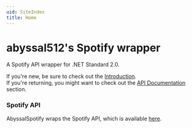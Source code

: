 ```yaml
---
uid: SiteIndex
title: Home
---
```


# abyssal512's Spotify wrapper
A Spotify API wrapper for .NET Standard 2.0.    
  
If you're new, be sure to check out the [Introduction](xref:Articles.Introduction).    
If you're returning, you might want to check out the [API Documentation](xref:API.Docs) section.

### Spotify API
AbyssalSpotify wraps the Spotify API, which is available [here](https://developer.spotify.com/documentation/web-api/).